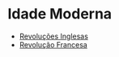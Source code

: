 # Idade Moderna

* [Revoluções Inglesas](revolucoes-inglesas.md)
* [Revolução Francesa](revolucao-francesa.md)
